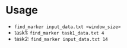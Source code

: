 # Usage
* ```find_marker input_data.txt <window_size>```
* task1: ```find_marker task1_data.txt 4```
* task2: ```find_marker input_data.txt 14```
